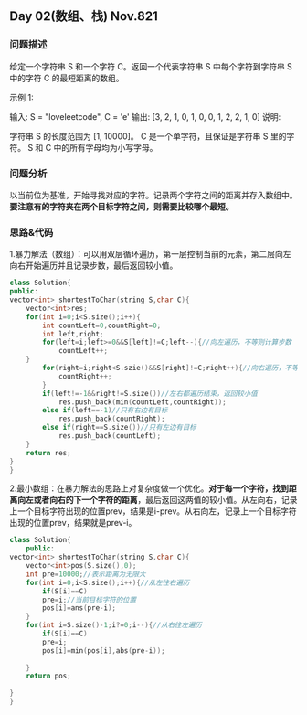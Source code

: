 ## Day 02(数组、栈) Nov.821

### 问题描述
给定一个字符串 S 和一个字符 C。返回一个代表字符串 S 中每个字符到字符串 S 中的字符 C 的最短距离的数组。

示例 1:

输入: S = "loveleetcode", C = 'e'
输出: [3, 2, 1, 0, 1, 0, 0, 1, 2, 2, 1, 0]
说明:

字符串 S 的长度范围为 [1, 10000]。
C 是一个单字符，且保证是字符串 S 里的字符。
S 和 C 中的所有字母均为小写字母。

### 问题分析
以当前位为基准，开始寻找对应的字符。记录两个字符之间的距离并存入数组中。**要注意有的字符夹在两个目标字符之间，则需要比较哪个最短。**

### 思路&代码
1.暴力解法（数组）：可以用双层循环遍历，第一层控制当前的元素，第二层向左向右开始遍历并且记录步数，最后返回较小值。
``` c++
class Solution{
public:
vector<int> shortestToChar(string S,char C){
	vector<int>res;
	for(int i=0;i<S.size();i++){
		int countLeft=0,countRight=0;
		int left,right;
		for(left=i;left>=0&&S[left]!=C;left--){//向左遍历，不等则计算步数
			countLeft++;
	}
		for(right=i;right<S.szie()&&S[right]!=C;right++){//向右遍历，不等则计算步数
			countRight++;
		}
		if(left!=-1&&right!=S.size())//左右都遍历结束，返回较小值
			res.push_back(min(countLeft,countRight));
		else if(left==-1)//只有右边有目标
			res.push_back(countRight);
		else if(right==S.size())//只有左边有目标
			res.push_back(countLeft);
	}
	return res;
}
}
```
2.最小数组：在暴力解法的思路上对复杂度做一个优化。**对于每一个字符，找到距离向左或者向右的下一个字符的距离**，最后返回这两值的较小值。从左向右，记录上一个目标字符出现的位置prev，结果是i-prev。从右向左，记录上一个目标字符出现的位置prev，结果就是prev-i。
``` c++
class Solution{
	public:
vector<int> shortestToChar(string S,char C){
	vector<int>pos(S.size(),0);
	int pre=10000;//表示距离为无限大
	for(int i=0;i<S.size();i++){//从左往右遍历
		if(S[i]==C)
		pre=i;//当前目标字符的位置
		pos[i]=ans(pre-i);
	}
	for(int i=S.size()-1;i?=0;i--){//从右往左遍历
		if(S[i]==C)
		pre=i;
		pos[i]=min(pos[i],abs(pre-i));
		
	}
	return pos;
	
}
}
```